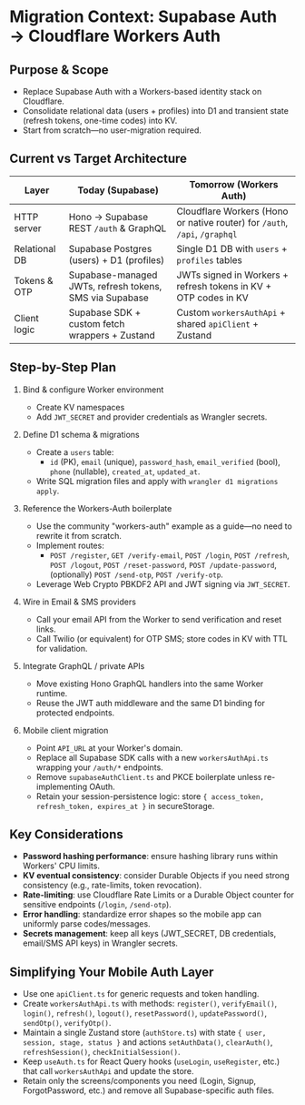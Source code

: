 # Migration Context: Supabase Auth → Cloudflare Workers Auth

## Purpose & Scope
- Replace Supabase Auth with a Workers-based identity stack on Cloudflare.
- Consolidate relational data (users + profiles) into D1 and transient state (refresh tokens, one-time codes) into KV.
- Start from scratch—no user-migration required.

## Current vs Target Architecture

| Layer          | Today (Supabase)                                    | Tomorrow (Workers Auth)                                        |
|----------------|-----------------------------------------------------|----------------------------------------------------------------|
| HTTP server    | Hono → Supabase REST `/auth` & GraphQL              | Cloudflare Workers (Hono or native router) for `/auth`, `/api`, `/graphql` |
| Relational DB  | Supabase Postgres (users) + D1 (profiles)           | Single D1 DB with `users` + `profiles` tables                 |
| Tokens & OTP   | Supabase-managed JWTs, refresh tokens, SMS via Supabase | JWTs signed in Workers + refresh tokens in KV + OTP codes in KV |
| Client logic   | Supabase SDK + custom fetch wrappers + Zustand      | Custom `workersAuthApi` + shared `apiClient` + Zustand         |


## Step-by-Step Plan

1. Bind & configure Worker environment
   - Create KV namespaces
   - Add `JWT_SECRET` and provider credentials as Wrangler secrets.

2. Define D1 schema & migrations
   - Create a `users` table:
     - `id` (PK), `email` (unique), `password_hash`, `email_verified` (bool), `phone` (nullable), `created_at`, `updated_at`.
   - Write SQL migration files and apply with `wrangler d1 migrations apply`.

3. Reference the Workers-Auth boilerplate
   - Use the community "workers-auth" example as a guide—no need to rewrite it from scratch.
   - Implement routes:
     - `POST /register`, `GET /verify-email`, `POST /login`, `POST /refresh`, `POST /logout`,
       `POST /reset-password`, `POST /update-password`, (optionally) `POST /send-otp`, `POST /verify-otp`.
   - Leverage Web Crypto PBKDF2 API and JWT signing via `JWT_SECRET`.

4. Wire in Email & SMS providers
   - Call your email API from the Worker to send verification and reset links.
   - Call Twilio (or equivalent) for OTP SMS; store codes in KV with TTL for validation.

5. Integrate GraphQL / private APIs
   - Move existing Hono GraphQL handlers into the same Worker runtime.
   - Reuse the JWT auth middleware and the same D1 binding for protected endpoints.

6. Mobile client migration
   - Point `API_URL` at your Worker's domain.
   - Replace all Supabase SDK calls with a new `workersAuthApi.ts` wrapping your `/auth/*` endpoints.
   - Remove `supabaseAuthClient.ts` and PKCE boilerplate unless re-implementing OAuth.
   - Retain your session-persistence logic: store `{ access_token, refresh_token, expires_at }` in secureStorage.

## Key Considerations
- **Password hashing performance**: ensure hashing library runs within Workers' CPU limits.
- **KV eventual consistency**: consider Durable Objects if you need strong consistency (e.g., rate-limits, token revocation).
- **Rate-limiting**: use Cloudflare Rate Limits or a Durable Object counter for sensitive endpoints (`/login`, `/send-otp`).
- **Error handling**: standardize error shapes so the mobile app can uniformly parse codes/messages.
- **Secrets management**: keep all keys (JWT_SECRET, DB credentials, email/SMS API keys) in Wrangler secrets.

## Simplifying Your Mobile Auth Layer
- Use one `apiClient.ts` for generic requests and token handling.
- Create `workersAuthApi.ts` with methods: `register()`, `verifyEmail()`, `login()`, `refresh()`, `logout()`, `resetPassword()`, `updatePassword()`, `sendOtp()`, `verifyOtp()`.
- Maintain a single Zustand store (`authStore.ts`) with state `{ user, session, stage, status }` and actions `setAuthData()`, `clearAuth()`, `refreshSession()`, `checkInitialSession()`.
- Keep `useAuth.ts` for React Query hooks (`useLogin`, `useRegister`, etc.) that call `workersAuthApi` and update the store.
- Retain only the screens/components you need (Login, Signup, ForgotPassword, etc.) and remove all Supabase-specific auth files.
